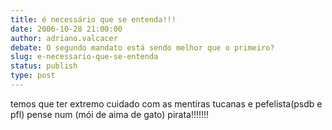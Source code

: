 ```yaml
---
title: é necessário que se entenda!!!
date: 2006-10-28 21:00:00
author: adriano.valcacer
debate: O segundo mandato está sendo melhor que o primeiro?
slug: e-necessario-que-se-entenda
status: publish 
type: post
---
```


temos que ter extremo cuidado com as mentiras tucanas e pefelista(psdb e pfl) pense num (mói de aima de gato) pirata!!!!!!!
